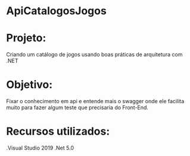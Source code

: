 #              ApiCatalogosJogos

# Projeto: 
Criando um catálogo de jogos usando boas práticas de arquitetura com .NET

# Objetivo:
Fixar o conhecimento em api e entende mais o swagger onde ele facilita muito para fazer algum teste que precisaria do Front-End.

# Recursos utilizados:
.Visual Studio 2019
.Net 5.0



